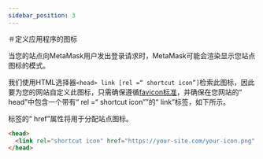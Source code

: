 ```yaml
---
sidebar_position: 3
---
```


＃定义应用程序的图标

当您的站点向MetaMask用户发出登录请求时，MetaMask可能会渲染显示您站点图标的模式。

我们使用HTML选择器`<head> link [rel =“ shortcut icon”]`检索此图标，因此要为您的网站自定义此图标，只需确保遵循[favicon标准](https：//en.wikipedia.org/wiki/Favicon)，并确保在您网站的“ head”中包含一个带有“ rel =“ shortcut icon””的“ link”标签，如下所示。

标签的“ href”属性将用于分配站点图标。

```html
<head>
  <link rel="shortcut icon" href="https://your-site.com/your-icon.png" />
</head>
```
